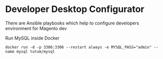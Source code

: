 # Developer Desktop Configurator
There are Ansible playbooks which help to configure developers environment for Magento dev

Run MySQL inside Docker

```
docker run -d -p 3306:3306 --restart always -e MYSQL_PASS="admin" --name mysql tutum/mysql
```
